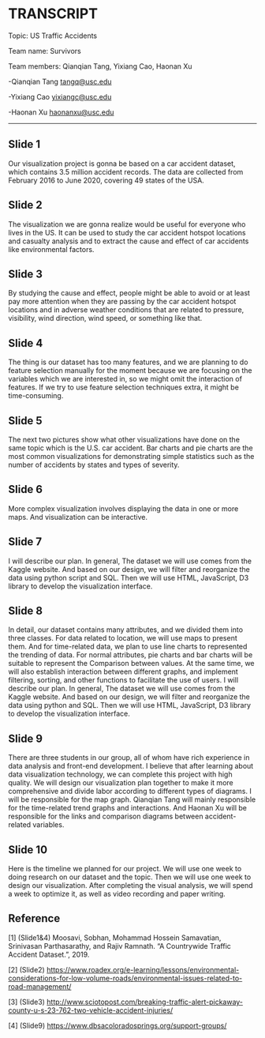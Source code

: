 # TRANSCRIPT

Topic: US Traffic Accidents

Team name: Survivors

Team members: Qianqian Tang, Yixiang Cao, Haonan Xu


-Qianqian Tang <tangq@usc.edu>

-Yixiang Cao <yixiangc@usc.edu>

-Haonan Xu <haonanxu@usc.edu>

---

## Slide 1
Our visualization project is gonna be based on a car accident dataset, which contains 3.5 million accident records. The data are collected from February 2016 to June 2020, covering 49 states of the USA.
## Slide 2
The visualization we are gonna realize would be useful for everyone who lives in the US. It can be used to study the car accident hotspot locations and casualty analysis and to extract the cause and effect of car accidents like environmental factors.
## Slide 3
By studying the cause and effect, people might be able to avoid or at least pay more attention when they are passing by the car accident hotspot locations and in adverse weather conditions that are related to pressure, visibility, wind direction, wind speed, or something like that.
## Slide 4
The thing is our dataset has too many features, and we are planning to do feature selection manually for the moment because we are focusing on the variables which we are interested in, so we might omit the interaction of features. If we try to use feature selection techniques extra, it might be time-consuming.
## Slide 5
The next two pictures show what other visualizations have done on the same topic which is the U.S. car accident. Bar charts and pie charts are the most common visualizations for demonstrating simple statistics such as the number of accidents by states and types of severity.  
## Slide 6
More complex visualization involves displaying the data in one or more maps. And visualization can be interactive.
## Slide 7
I will describe our plan. In general, The dataset we will use comes from the Kaggle website. And based on our design, we will filter and reorganize the data using python script and SQL. Then we will use HTML, JavaScript, D3 library to develop the visualization interface. 
## Slide 8
In detail, our dataset contains many attributes, and we divided them into three classes. For data related to location, we will use maps to present them. And for time-related data, we plan to use line charts to represented the trending of data. For normal attributes, pie charts and bar charts will be suitable to represent the 
Comparison between values. At the same time, we will also establish interaction between different graphs, and implement filtering, sorting, and other functions to facilitate the use of users. 
I will describe our plan. In general, The dataset we will use comes from the Kaggle website. And based on our design, we will filter and reorganize the data using python and SQL. Then we will use HTML, JavaScript, D3 library to develop the visualization interface. 
## Slide 9
There are three students in our group, all of whom have rich experience in data analysis and front-end development. I believe that after learning about data visualization technology, we can complete this project with high quality. 
We will design our visualization plan together to make it more comprehensive and divide labor according to different types of diagrams. 
I will be responsible for the map graph. Qianqian Tang will mainly responsible for the time-related trend graphs and interactions. And Haonan Xu will be responsible for the links and comparison diagrams between accident-related variables.
## Slide 10
Here is the timeline we planned for our project. We will use one week to doing research on our dataset and the topic. Then we will use one week to design our visualization. 
After completing the visual analysis, we will spend a week to optimize it, as well as video recording and paper writing. 
## Reference
[1] (Slide1&4) Moosavi, Sobhan, Mohammad Hossein Samavatian, Srinivasan Parthasarathy, and Rajiv Ramnath. “A Countrywide Traffic Accident Dataset.”, 2019.

[2] (Slide2) https://www.roadex.org/e-learning/lessons/environmental-considerations-for-low-volume-roads/environmental-issues-related-to-road-management/

[3] (Slide3) http://www.sciotopost.com/breaking-traffic-alert-pickaway-county-u-s-23-762-two-vehicle-accident-injuries/

[4] (Slide9) https://www.dbsacoloradosprings.org/support-groups/


 
